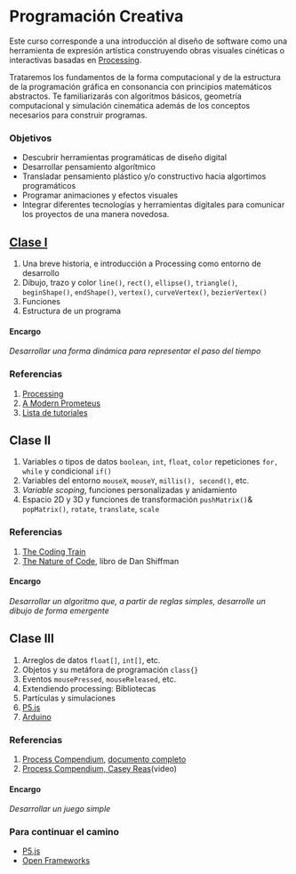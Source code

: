 # Programación Creativa

Este curso corresponde a una introducción al diseño de software como una herramienta de expresión artística construyendo obras visuales cinéticas o interactivas basadas en [Processing](https://processing.org). 

Trataremos los fundamentos de la forma computacional y de la estructura de la programación gráfica en consonancia con principios matemáticos abstractos. Te familiarizarás con algoritmos básicos, geometría computacional y simulación cinemática además de los conceptos necesarios para construir programas. 

### Objetivos

- Descubrir herramientas programáticas de diseño digital 
- Desarrollar pensamiento algorítmico
- Transladar pensamiento plástico y/o constructivo hacia algortimos programáticos
- Programar animaciones y efectos visuales 
- Integrar diferentes tecnologías y herramientas digitales para comunicar los proyectos de una manera novedosa.

## [Clase I](presentaciones/clase_01/index.html)

1. Una breve historia, e introducción a Processing como entorno de desarrollo
2. Dibujo, trazo y color `line()`, `rect()`, `ellipse()`, `triangle()`, `beginShape()`, `endShape()`, `vertex()`, `curveVertex()`, `bezierVertex()`
3. Funciones
4. Estructura de un programa

#### Encargo
*Desarrollar una forma dinámica para representar el paso del tiempo*

### Referencias
1. [Processing](http://processing.org)
2. [A Modern Prometeus](https://medium.com/processing-foundation/a-modern-prometheus-59aed94abe85)
3. [Lista de tutoriales](http://p5art.tumblr.com/tutorials)

## Clase II

1. Variables o tipos de datos `boolean`, `int`, `float`, `color` repeticiones `for, while` y condicional `if()`
2. Variables del entorno `mouseX`, `mouseY`, `millis(), second()`, etc.
3. *Variable scoping*, funciones personalizadas y anidamiento
4. Espacio 2D y 3D y funciones de transformación `pushMatrix()`& ` popMatrix()`, `rotate`, `translate`, `scale` 

### Referencias
1. [The Coding Train](https://www.youtube.com/channel/UCvjgXvBlbQiydffZU7m1_aw)
2. [The Nature of Code](http://natureofcode.com/book/), libro de Dan Shiffman


#### Encargo
*Desarrollar un algoritmo que, a partir de reglas simples, desarrolle un dibujo de forma emergente*

## Clase III

1. Arreglos de datos `float[]`, `int[]`, etc.
2. Objetos y su metáfora de programación `class{}`
3. Eventos `mousePressed`, `mouseReleased`, etc.
4. Extendiendo processing: Bibliotecas
5. Partículas y simulaciones
6. [P5.js](https://p5js.org)
7. [Arduino](https://arduino.cc)

### Referencias
1. [Process Compendium](http://www.creativeapplications.net/processing/process-compendium-processing/), [documento completo](https://drive.google.com/file/d/0B9h469--G5OwOGVfVmUxZUQ5VzA/view)
2. [Process Compendium, Casey Reas](https://vimeo.com/39078622)(video)


#### Encargo
*Desarrollar un juego simple*

### Para continuar el camino
- [P5.js](https://p5js.org)
- [Open Frameworks](https://openframeworks.cc/)
